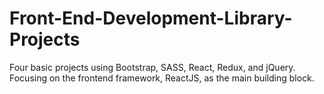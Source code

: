 # Front-End-Development-Library-Projects

Four basic projects using Bootstrap, SASS, React, Redux, and jQuery. 
Focusing on the frontend framework, ReactJS, as the main building block.
